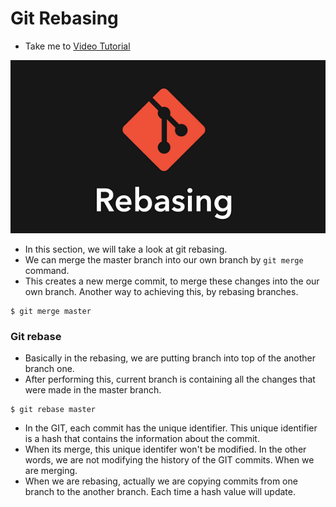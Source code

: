 # Git Rebasing
  - Take me to [Video Tutorial](https://kodekloud.com/courses/1085975/lectures/23244803)

![r2](../../images/r2.PNG)

- In this section, we will take a look at git rebasing.
- We can merge the master branch into our own branch by `git merge` command. 
- This creates a new merge commit, to merge these changes into the our own branch. Another way to achieving this, by rebasing branches.
```
$ git merge master
```

### Git rebase
- Basically in the rebasing, we are putting branch into top of the another branch one. 
- After performing this, current branch is containing all the changes that were made in the master branch.

```
$ git rebase master
```
- In the GIT, each commit has the unique identifier. This unique identifier is a hash that contains the information about the commit.
- When its merge, this unique identifer won't be modified. In the other words, we are not modifying the history of the GIT commits. When we are merging.
- When we are rebasing, actually we are copying commits from one branch to the another branch. Each time a hash value will update. 